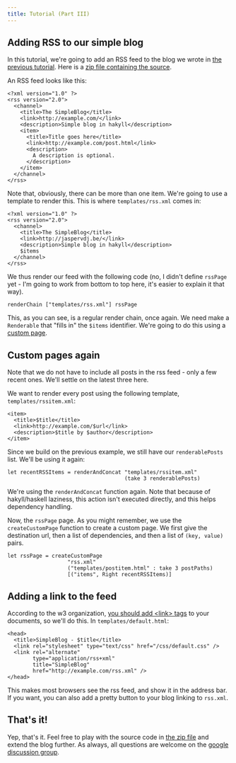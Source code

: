 ```yaml
---
title: Tutorial (Part III)
---
```


## Adding RSS to our simple blog

In this tutorial, we're going to add an RSS feed to the blog we wrote in
[the previous tutorial](tutorial2.html). Here is a
[zip file containing the source](examples/rssblog.zip).

An RSS feed looks like this:

~~~~~{.xml}
<?xml version="1.0" ?>
<rss version="2.0">
  <channel>
    <title>The SimpleBlog</title>
    <link>http://example.com/</link>
    <description>Simple blog in hakyll</description>
    <item>
      <title>Title goes here</title>
      <link>http://example.com/post.html</link>
      <description>
        A description is optional.
      </description>
    </item>
  </channel>
</rss>
~~~~~

Note that, obviously, there can be more than one item. We're going to use a
template to render this. This is where `templates/rss.xml` comes in:

~~~~~{.xml}
<?xml version="1.0" ?>
<rss version="2.0">
  <channel>
    <title>The SimpleBlog</title>
    <link>http://jaspervdj.be/</link>
    <description>Simple blog in hakyll</description>
    $items
  </channel> 
</rss>
~~~~~

We thus render our feed with the following code (no, I didn't define `rssPage`
yet - I'm going to work from bottom to top here, it's easier to explain it
that way).

~~~~~{.haskell}
renderChain ["templates/rss.xml"] rssPage
~~~~~

This, as you can see, is a regular render chain, once again. We need make a
`Renderable` that "fills in" the `$items` identifier. We're going to do this
using a [custom page](tutorial2.html#custom-pages).

## Custom pages again

Note that we do not have to include all posts in the rss feed - only a few
recent ones. We'll settle on the latest three here.

We want to render every post using the following template,
`templates/rssitem.xml`:

~~~~~{.haskell}
<item>
  <title>$title</title>
  <link>http://example.com/$url</link>
  <description>$title by $author</description>
</item>
~~~~~

Since we build on the previous example, we still have our `renderablePosts`
list. We'll be using it again:

~~~~~{.haskell}
let recentRSSItems = renderAndConcat "templates/rssitem.xml"
                                     (take 3 renderablePosts)
~~~~~

We're using the `renderAndConcat` function again. Note that because of
hakyll/haskell laziness, this action isn't executed directly, and this helps
dependency handling.

Now, the `rssPage` page. As you might remember, we use the `createCustomPage`
function to create a custom page. We first give the destination url, then a
list of dependencies, and then a list of `(key, value)` pairs.

~~~~~{.haskell}
let rssPage = createCustomPage
                   "rss.xml"
                   ("templates/postitem.html" : take 3 postPaths)
                   [("items", Right recentRSSItems)]
~~~~~

## Adding a link to the feed

According to the w3 organization,
[you should add \<link\> tags](http://www.w3.org/QA/Tips/use-links) to your
documents, so we'll do this. In `templates/default.html`:

~~~~~~{.html}
<head>
  <title>SimpleBlog - $title</title>
  <link rel="stylesheet" type="text/css" href="/css/default.css" />
  <link rel="alternate"
        type="application/rss+xml"
        title="SimpleBlog"
        href="http://example.com/rss.xml" />
</head>
~~~~~~

This makes most browsers see the rss feed, and show it in the address bar.
If you want, you can also add a pretty button to your blog linking to
`rss.xml`.

## That's it!

Yep, that's it. Feel free to play with the source code in
[the zip file](examples/rssblog.zip) and extend the blog further. As always,
all questions are welcome on the
[google discussion group](http://groups.google.com/group/hakyll).
